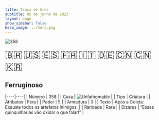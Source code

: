 ```yaml
---
title: Troca de Ares
subtitle: 05 de junho de 2023
layout: page
show_sidebar: false
hero_image: ../hero.png
---
```


![358](https://mastervault-storage-prod.s3.amazonaws.com/media/card_front/pt/600_358_358ad8e3b90e_pt.png)

<span title="Português" style="font-size: 32px;cursor: pointer;" onclick="javascript:document.querySelector('img[alt=\'358\']').src=document.querySelector('img[alt=\'358\']').src.replace(/card_front\/[^/]+/, 'card_front/pt').replace(/_[^/.0-9]+\.png/, '_pt.png')">🇧🇷</span>
<span title="English" style="font-size: 32px;cursor: pointer;" onclick="javascript:document.querySelector('img[alt=\'358\']').src=document.querySelector('img[alt=\'358\']').src.replace(/card_front\/[^/]+/, 'card_front/en').replace(/_[^/.0-9]+\.png/, '_en.png')">🇺🇸</span>
<span title="Español" style="font-size: 32px;cursor: pointer;" onclick="javascript:document.querySelector('img[alt=\'358\']').src=document.querySelector('img[alt=\'358\']').src.replace(/card_front\/[^/]+/, 'card_front/es').replace(/_[^/.0-9]+\.png/, '_es.png')">🇪🇸</span>
<span title="Français" style="font-size: 32px;cursor: pointer;" onclick="javascript:document.querySelector('img[alt=\'358\']').src=document.querySelector('img[alt=\'358\']').src.replace(/card_front\/[^/]+/, 'card_front/fr').replace(/_[^/.0-9]+\.png/, '_fr.png')">🇫🇷</span>
<span title="Italiano" style="font-size: 32px;cursor: pointer;" onclick="javascript:document.querySelector('img[alt=\'358\']').src=document.querySelector('img[alt=\'358\']').src.replace(/card_front\/[^/]+/, 'card_front/it').replace(/_[^/.0-9]+\.png/, '_it.png')">🇮🇹</span>
<span title="Deutsche" style="font-size: 32px;cursor: pointer;" onclick="javascript:document.querySelector('img[alt=\'358\']').src=document.querySelector('img[alt=\'358\']').src.replace(/card_front\/[^/]+/, 'card_front/de').replace(/_[^/.0-9]+\.png/, '_de.png')">🇩🇪</span>
<span title="简体中文" style="font-size: 32px;cursor: pointer;" onclick="javascript:document.querySelector('img[alt=\'358\']').src=document.querySelector('img[alt=\'358\']').src.replace(/card_front\/[^/]+/, 'card_front/zh-hans').replace(/_[^/.0-9]+\.png/, '_zh-hans.png')">🇨🇳</span>
<span title="繁體中文" style="font-size: 32px;cursor: pointer;" onclick="javascript:document.querySelector('img[alt=\'358\']').src=document.querySelector('img[alt=\'358\']').src.replace(/card_front\/[^/]+/, 'card_front/zh-hant').replace(/_[^/.0-9]+\.png/, '_zh-hant.png')">🇨🇳</span>
<span title="한국어" style="font-size: 32px;cursor: pointer;" onclick="javascript:document.querySelector('img[alt=\'358\']').src=document.querySelector('img[alt=\'358\']').src.replace(/card_front\/[^/]+/, 'card_front/ko').replace(/_[^/.0-9]+\.png/, '_ko.png')">🇰🇷</span>

## Ferruginoso

|----|----|
| Número | 358 |
| Casa | ![Unfathomable](https://archonarcana.com/images/thumb/1/10/Unfathomable.png/22px-Unfathomable.png "Abissais") |
| Tipo | Criatura |
| Atributos | Fera |
| Poder | 5 |
| Armadura | 0 |
| Texto | Após a Coleta: Exauste todos os artefatos inimigos. |
| Raridade | Rara |
| Dizeres | “Essas quinquilharias vão oxidar o que falar!” |
